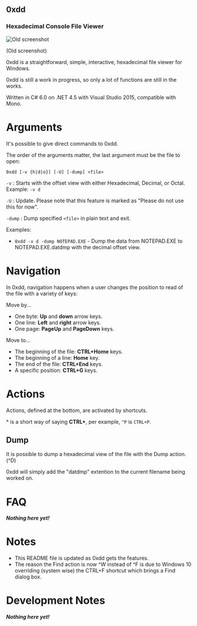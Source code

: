 ## 0xdd
### Hexadecimal Console File Viewer

![Old screenshot](http://didi.wilomgfx.net/p/0xdd1.png)

(Old screenshot)

0xdd is a straightforward, simple, interactive, hexadecimal file viewer for Windows.

0xdd is still a work in progress, so only a lot of functions are still in the works.

Written in C# 6.0 on .NET 4.5 with Visual Studio 2015, compatible with Mono.

# Arguments
It's possible to give direct commands to 0xdd.

The order of the arguments matter, the last argument must be the file to open:

`0xdd [-v {h|d|o}] [-U] [-dump] <file>`

`-v` : Starts with the offset view with either Hexadecimal, Decimal, or Octal. Example: `-v d`

`-U` : Update. Please note that this feature is marked as "Please do not use this for now".
   
`-dump` : Dump specified `<file>` in plain text and exit.

Examples:

- `0xdd -v d -dump NOTEPAD.EXE` - Dump the data from NOTEPAD.EXE to NOTEPAD.EXE.datdmp with the decimal offset view.
 
# Navigation
In 0xdd, navigation happens when a user changes the position to read of the file with a variety of keys:

Move by...
- One byte: __Up__ and __down__ arrow keys.
- One line: __Left__ and __right__ arrow keys.
- One page: __PageUp__ and __PageDown__ keys.

Move to...
- The beginning of the file: __CTRL+Home__ keys.
- The beginning of a line: __Home__ key.
- The end of the file: __CTRL+End__ keys.
- A specific position: __CTRL+G__ keys.

# Actions
Actions, defined at the bottom, are activated by shortcuts.

__^__ is a short way of saying __CTRL+__, per example, `^P` is `CTRL+P`.

## Dump
It is possible to dump a hexadecimal view of the file with the Dump action. (^D)

0xdd will simply add the "datdmp" extention to the current filename being worked on.

# FAQ
___Nothing here yet!___

# Notes
- This README file is updated as 0xdd gets the features.
- The reason the Find action is now ^W instead of ^F is due to Windows 10 overriding (system wise) the CTRL+F shortcut which brings a Find dialog box.

# Development Notes
___Nothing here yet!___
